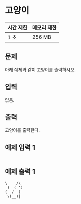 # 고양이  

 

| 시간 제한 | 메모리 제한 |
| :-------- | :---------- |
| 1 초      | 256 MB      |



## 문제

아래 예제와 같이 고양이를 출력하시오.



## 입력

없음.



## 출력

고양이를 출력한다.



## 예제 입력 1

```

```



## 예제 출력 1

```
\    /\
 )  ( ')
(  /  )
 \(__)|
```